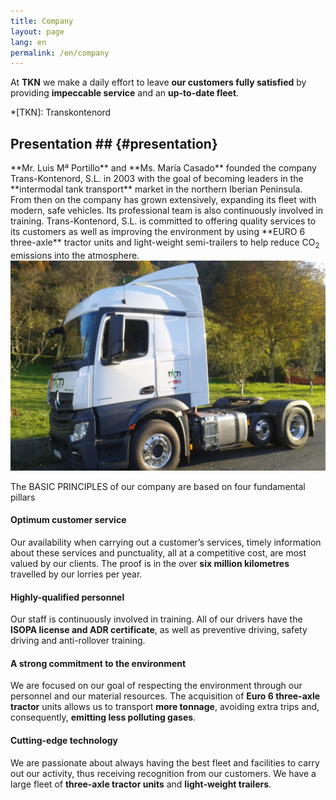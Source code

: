 ```yaml
---
title: Company
layout: page
lang: en
permalink: /en/company
---
```


At **TKN** we make a daily effort to leave **our customers fully satisfied** by providing **impeccable service** and an **up-to-date fleet**.

*[TKN]: Transkontenord

## Presentation ## {#presentation}

<div class="lead" markdown="1">
**Mr. Luis M&ordf; Portillo** and **Ms. María Casado** founded the company Trans-Kontenord, S.L. in 2003 with the goal of becoming leaders in the **intermodal tank transport** market in the northern Iberian Peninsula.
</div>

<div class="row">
<div class="col-md-6" markdown="1">
From then on the company has grown extensively, expanding its fleet with modern, safe vehicles. Its professional team is also continuously involved in training. Trans-Kontenord, S.L. is committed to offering quality services to its customers as well as improving the environment by using **EURO 6 three-axle** tractor units and light-weight semi-trailers to help reduce CO<sub>2</sub> emissions into the atmosphere.
</div>
<div class="col-md-6">
<img src="/assets/uploads/images/originales/image4.jpg" class="img-responsive" alt="Camiones respetuosos con el medio ambiente">
</div>
</div>

<div class="row valores">
<div class="col-xs-12">
<p class="jumbotron text-center h2">The BASIC PRINCIPLES of our company are based on four fundamental pillars</p>
</div>
</div>

<div class="row valores">
<div class="col-md-6">
<p class="text-center h2"><i class="fa fa-thumbs-up"></i></p>
<h4>Optimum customer service</h4>
Our availability when carrying out a customer’s services, timely information about these services and punctuality, all at a competitive cost, are most valued by our clients. The proof is in the over <strong>six million kilometres</strong> travelled by our lorries per year.
</div>

<div class="col-md-6">
<p class="text-center h2"><i class="fa fa-bookmark"></i></p>
<h4>Highly-qualified personnel</h4>
Our staff is continuously involved in training. All of our drivers have the <strong>ISOPA license and ADR certificate</strong>, as well as preventive driving, safety driving and anti-rollover training.
</div>
</div>

<div class="row valores">
<div class="col-md-6">
<p class="text-center h2"><i class="fa fa-leaf"></i></p>
<h4>A strong commitment to the environment</h4>
We are focused on our goal of respecting the environment through our personnel and our material resources. The acquisition of <strong>Euro 6 three-axle tractor</strong> units allows us to transport <strong>more tonnage</strong>, avoiding extra trips and, consequently, <strong>emitting less polluting gases</strong>.
</div>

<div class="col-md-6">
<p class="text-center h2"><i class="fa fa-cogs"></i></p>
<h4>Cutting-edge technology</h4>
We are passionate about always having the best fleet and facilities to carry out our activity, thus receiving recognition from our customers. We have a large fleet of <strong>three-axle tractor units</strong> and <strong>light-weight trailers</strong>.
</div>
</div>
